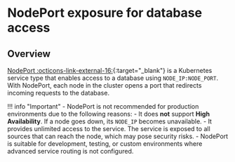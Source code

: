 # NodePort exposure for database access


## Overview

[NodePort   :octicons-link-external-16:](https://kubernetes.io/docs/concepts/services-networking/service/#type-nodeport){:target="_blank"} is a Kubernetes service type that enables access to a database using `NODE_IP:NODE_PORT`. With NodePort, each node in the cluster opens a port that redirects incoming requests to the database.


!!! info "Important"
    - NodePort is not recommended for production environments due to the following reasons:
        - It does **not** support **High Availability**. If a node goes down, its `NODE_IP` becomes unavailable.
        - It provides unlimited access to the service. The service is exposed to all sources that can reach the node, which may pose security risks.
    - NodePort is suitable for development, testing, or custom environments where advanced service routing is not configured.


